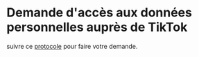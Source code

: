 # Demande d'accès aux données personnelles auprès de TikTok


suivre ce [protocole](https://support.tiktok.com/en/account-and-privacy/personalized-ads-and-data/requesting-your-data) pour faire votre demande.

